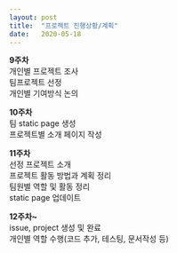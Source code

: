 ```yaml
---
layout: post
title:  "프로젝트 진행상황/계획"
date:   2020-05-18
---
```


**9주차**<br>
개인별 프로젝트 조사<br>
팀프로젝트 선정<br>
개인별 기여방식 논의<br>

**10주차**<br>
팀 static page 생성<br>
프로젝트별 소개 페이지 작성<br>

**11주차**<br>
선정 프로젝트 소개<br>
프로젝트 활동 방법과 계획 정리<br>
팀원별 역할 및 활동 정리<br>
static page 업데이트<br>

**12주차~**<br>
issue, project 생성 및 완료<br>
개인별 역할 수행(코드 추가, 테스팅, 문서작성 등)<br>
